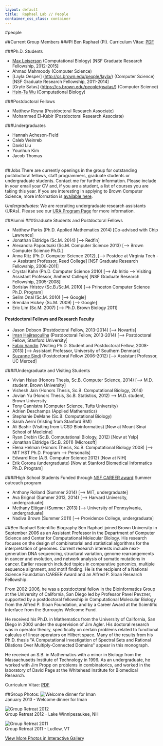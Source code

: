 ```yaml
---
layout: default
title:  Raphael Lab // People
container_css_class: container
---
```


#people

##Current Group Members
###PI
Ben Raphael (PI). Curriculum Vitae: [PDF](http://compbio-research.cs.brown.edu/people/BRaphael_CV.pdf)

###Ph.D. Students
* [Max Leiserson](http://maxleiserson.com) (Computational Biology) [NSF Graduate Research Fellowship, 2012-2015]
* Ahmad Mahmoody (Computer Science)
* [Layla Oesper] (http://cs.brown.edu/people/layla/) (Computer Science) [NSF Graduate Research Fellowship, 2011-2014]
* [Gryte Satas] (https://cs.brown.edu/people/gsatas/) (Computer Science)
* [Hsin-Ta Wu](http://cs.brown.edu/people/bournewu/) (Computational Biology)

###Postdoctoral Fellows 
* Matthew Reyna (Postdoctoral Research Associate) 
* Mohammed El-Kebir (Postdoctoral Research Associate)



###Undergraduates
* Hannah Acheson-Field 
* Caleb Weinreb
* David Liu
* Younhun Kim
* Jacob Thomas


<a name="jobs"></a>  
##Jobs
There are currently openings in the group for outstanding postdoctoral fellows, staff programmers, graduate students or undergraduate students. Contact me for further information. Please include in your email your CV and, if you are a student, a list of courses you are taking this year. If you are interesting in applying to Brown Computer Science, more information is [available here](http://cs.brown.edu/).

*Undergraduates*: We are recruiting undergraduate research assistants (URAs). Please see our [URA Program Page](http://compbio-research.cs.brown.edu/ura) for more information.

##Alumni
###Graduate Students and Postdoctoral Fellows
* Matthew Parks (Ph.D. Applied Mathematics 2014) [Co-advised with Chip Lawrence]
* Jonathan Eldridge (Sc.M. 2014) [--> Redfin]
* Alexandra Papoutsaki (Sc.M. Computer Science 2013) [--> Brown Computer Science Ph.D.]
* Anna Ritz (Ph.D. Computer Science 2012), [--> Postdoc at Virginia Tech --> Assistant Professor, Reed College] [NSF Graduate Research Fellowship, 2008-2011]
* Crystal Kahn (Ph.D. Computer Science 2010) [--> Ab Initio --> Visiting Assistant Professor, Amherst College] [NSF Graduate Research Fellowship, 2005-2008]
* Borislav Hristov (Sc.B./Sc.M. 2010) [--> Princeton Computer Science Ph.D. Program]
* Selim Onal (Sc.M. 2010) [--> Google]
* Brendan Hickey (Sc.M. 2009) [-->  Google]
* Eric Lim (Sc.M. 2007) [--> Ph.D. Brown Biology 2011]



#### Postdoctoral Fellows and Research Faculty
* Jason Dobson (Postdoctoral Fellow, 2013-2014) [--> Novartis]
* [Iman Hajirasouliha](http://www.imanh.org/) (Postdoctoral Fellow, 2013-2014) [--> Postdoctoral Fellow, Stanford University]
* [Fabio Vandin](http://www.imada.sdu.dk/~vandinfa/") (Visiting Ph.D. Student and Postdoctoral Fellow, 2008-2013) [--> Assistant Professor, University of Southern Denmark] 
* [Suzanne Sindi](http://faculty.ucmerced.edu/ssindi/) (Postdoctoral Fellow 2006-2012) [--> Assistant Professor, UC Merced]

####Undergraduate and Visiting Students
* Vivian Hsiao (Honors Thesis, Sc.B. Computer Science, 2014) [--> M.D. student, Brown University]
* Vishesh Jain (Honors Thesis, Sc.B. Computational Biology, 2014)
* Jovian Yu (Honors Thesis, Sc.B. Statistics, 2012) --> M.D. student, Brown University
* Tony Cannistra (Computer Science, Tufts University)
* Adrien Deschamps (Applied Mathematics)
* Stephanie DeMane (Sc.B. Computational Biology)
* Sarah Aerni (Visting from Stanford BMI)
* Ali Bashir (Visiting from UCSD Bioinformatics) [Now at Mount Sinai School of Medicine]
* Ryan Drebin (Sc.B. Computational Biology, 2012) [Now at Yelp]
* Jonathan Eldridge (Sc.B. 2011) [Microsoft]
* Elena Helman (Honors Thesis, Sc.B. Computational Biology 2008) [--> MIT HST Ph.D. Program --> Personalis]
* Edward Rice (A.B. Computer Science 2012) [Now at NIH]
* Erik Corona (undergraduate) [Now at Stanford Biomedical Informatics Ph.D. Program]


####High School Students 
Funded through [NSF CAREER award](http://www.nsf.gov/awardsearch/showAward?AWD_ID=1053753) Summer outreach program

* Anthony Rolland (Summer 2014) [--> MIT, undergraduate]
* Ava Brignol (Summer 2013, 2014) [--> Harvard University, undergraduate]
* Methany Eltigani (Summer 2013) [--> University of Pennsylvania, undergraduate]
* Nadiva Brown (Summer 2011) [--> Providence College, undergraduate]

##Ben Raphael Scientific Biography
Ben Raphael joined Brown University in September 2006 as an Assistant Professor in the Department of Computer Science and Center for Computational Molecular Biology. His research focuses on the design of combinatorial and statistical algorithms for the interpretation of genomes. Current research interests include next-generation DNA sequencing, structural variation, genome rearrangements in cancer and evolution, and network analysis of somatic mutations in cancer. Earlier research included topics in comparative genomics, multiple sequence alignment, and motif finding. He is the recipient of a National Science Foundation CAREER Award and an Alfred P. Sloan Research Fellowship.

From 2002-2006, he was a postdoctoral fellow in the Bioinformatics Group at the University of California, San Diego led by Professor Pavel Pevzner, supported by a postdoctoral fellowship in Computational Molecular Biology from the Alfred P. Sloan Foundation, and by a Career Award at the Scientific Interface from the Burroughs Wellcome Fund.

He received his Ph.D. in Mathematics from the University of California, San Diego in 2002 under the supervision of Jim Agler. His doctoral research was in operator theory, specifically on certain problems related to functional calculus of linear operators on Hilbert space.  Many of the results from his Ph.D. thesis "A Computational Investigation of Spectral Sets and Rational Dilations Over Multiply-Connected Domains" appear in this monograph.  

He received an S.B. in Mathematics with a minor in Biology from the Massachusetts Institute of Technology in 1996.  As an undergraduate, he worked with Jim Propp on problems in combinatorics, and worked in the laboratory of David Page at the Whitehead Institute for Biomedical Research.

Curriculum Vitae: [PDF](http://compbio-research.cs.brown.edu/people/BRaphael_CV.pdf)

##Group Photos:
![Welcome dinner for Iman](http://compbio-research.cs.brown.edu/people/images/January2013_cropped.jpg)  
January 2013 - Welcome dinner for Iman

![Group Retreat 2012](http://compbio-research.cs.brown.edu/people/images/Retreat2012_cropped.jpg)  
Group Retreat 2012 - Lake Winnipesaukee, NH

![Group Retreat 2011](http://compbio-research.cs.brown.edu/people/images/Retreat2011_cropped.jpeg)  
Group Retreat 2011 - Ludlow, VT

[View More Photos in Interactive Gallery](http://compbio-research.cs.brown.edu/people/gallery.html)
